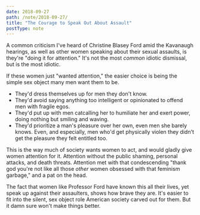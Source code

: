 ```yaml
---
date: 2018-09-27
path: /note/2018-09-27/
title: "The Courage to Speak Out About Assault"
postType: note
---
```


A common criticism I've heard of Christine Blasey Ford amid the Kavanaugh hearings, as well as other women speaking about their sexual assaults, is they're "doing it for attention." It's not the most _common_ idiotic dismissal, but is the most idiotic.

If these women just "wanted attention," the easier choice is being the simple sex object many men want them to be.

* They'd dress themselves up for men they don't know.
* They'd avoid saying anything too intelligent or opinionated to offend men with fragile egos.
* They'd put up with men catcalling her to humiliate her and exert power, doing nothing but smiling and waving.
* They'd prioritize a man's pleasure over her own, even men she barely knows. Even, and especially, men who'd get physically violen they didn't get the pleasure they felt entitled too.

This is the way much of society wants women to act, and would gladly give women attention for it. Attention without the public shaming, personal attacks, and death threats. Attention met with that condescending "thank god you're not like all those _other_ women obsessed with that feminism garbage," and a pat on the head.

The fact that women like Professor Ford have known this all their lives, yet speak up against their assaulters, shows how brave they are. It's easier to fit into the silent, sex object role American society carved out for them. But it damn sure won't make things better.
